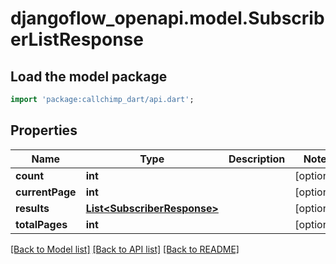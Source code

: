 # djangoflow_openapi.model.SubscriberListResponse

## Load the model package
```dart
import 'package:callchimp_dart/api.dart';
```

## Properties
Name | Type | Description | Notes
------------ | ------------- | ------------- | -------------
**count** | **int** |  | [optional] 
**currentPage** | **int** |  | [optional] 
**results** | [**List&lt;SubscriberResponse&gt;**](SubscriberResponse.md) |  | [optional] 
**totalPages** | **int** |  | [optional] 

[[Back to Model list]](../README.md#documentation-for-models) [[Back to API list]](../README.md#documentation-for-api-endpoints) [[Back to README]](../README.md)


